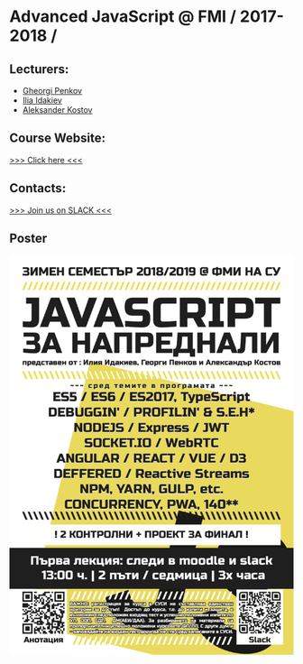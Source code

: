 # Advanced JavaScript @ FMI / 2017-2018 /

## Lecturers: 
* [Gheorgi Penkov](https://tr.im/IN-PENKOV)
* [Ilia Idakiev](https://tr.im/IN-IDAKIEV)
* [Aleksander Kostov](https://tr.im/IN-KOSTOV)

## Course Website:
<a href="http://telegra.ph/FMI-JS-1718-09-25?utm_source=tr.im&utm_medium=no_referer&utm_campaign=tr.im%2FFMIJS-17-18&utm_content=direct_input">>>> Click here <<<</a>

## Contacts:

<a href="https://fmijs.slack.com">>>> Join us on SLACK <<<</a>

## Poster
<img src="https://github.com/FMIjs/advanced-javascript-2018-2019/blob/master/poster.png?raw=true" alt="advanced-javascript-at-faculty-of-mathematics-and-informatics-sofia">